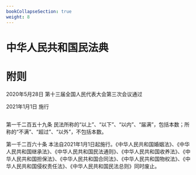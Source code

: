 ```yaml
---
bookCollapseSection: true
weight: 8
---
```


# 中华人民共和国民法典

# 附则

2020年5月28日 第十三届全国人民代表大会第三次会议通过

2021年1月1日 施行

<!-- INFO END -->

##

第一千二百五十九条 民法所称的“以上”、“以下”、“以内”、“届满”，包括本数；所称的“不满”、“超过”、“以外”，不包括本数。

第一千二百六十条 本法自2021年1月1日起施行。《中华人民共和国婚姻法》、《中华人民共和国继承法》、《中华人民共和国民法通则》、《中华人民共和国收养法》、《中华人民共和国担保法》、《中华人民共和国合同法》、《中华人民共和国物权法》、《中华人民共和国侵权责任法》、《中华人民共和国民法总则》同时废止。